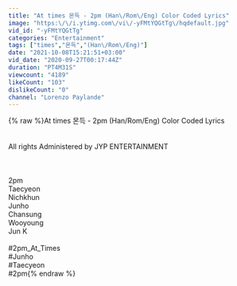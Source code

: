 ```yaml
---
title: "At times 몬득 - 2pm (Han\/Rom\/Eng) Color Coded Lyrics"
image: "https:\/\/i.ytimg.com\/vi\/-yFMtYQGtTg\/hqdefault.jpg"
vid_id: "-yFMtYQGtTg"
categories: "Entertainment"
tags: ["times","몬득","(Han\/Rom\/Eng)"]
date: "2021-10-08T15:21:51+03:00"
vid_date: "2020-09-27T00:17:44Z"
duration: "PT4M31S"
viewcount: "4189"
likeCount: "103"
dislikeCount: "0"
channel: "Lorenzo Paylande"
---
```

{% raw %}At times 몬득 - 2pm (Han/Rom/Eng) Color Coded Lyrics<br /><br /><br />All rights Administered by JYP ENTERTAINMENT<br /><br /><br /><br />2pm<br />Taecyeon<br />Nichkhun<br />Junho<br />Chansung<br />Wooyoung<br />Jun K<br /><br />#2pm_At_Times<br />#Junho<br />#Taecyeon<br />#2pm{% endraw %}
